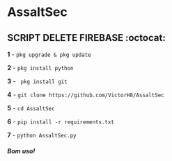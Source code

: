 # AssaltSec


## SCRIPT DELETE FIREBASE :octocat:

**1** - ``pkg upgrade & pkg update``

**2** - ``pkg install python``

**3** - `` pkg install git``

**4** - ``git clone https://github.com/VictorH8/AssaltSec``

**5** - ``cd AssaltSec``

**6** - ``pip install -r requirements.txt``

**7** - ``python AssaltSec.py``

##### Bom uso!
